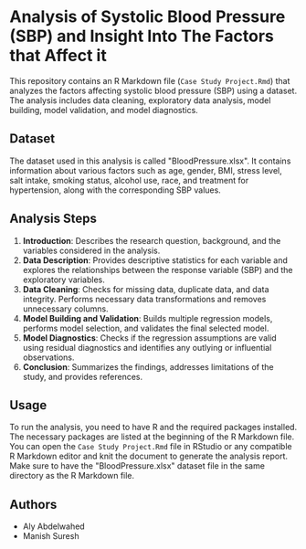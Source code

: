 # Analysis of Systolic Blood Pressure (SBP) and Insight Into The Factors that Affect it

This repository contains an R Markdown file (`Case Study Project.Rmd`) that analyzes the factors affecting systolic blood pressure (SBP) using a dataset. The analysis includes data cleaning, exploratory data analysis, model building, model validation, and model diagnostics.

## Dataset

The dataset used in this analysis is called "BloodPressure.xlsx". It contains information about various factors such as age, gender, BMI, stress level, salt intake, smoking status, alcohol use, race, and treatment for hypertension, along with the corresponding SBP values.

## Analysis Steps

1. **Introduction**: Describes the research question, background, and the variables considered in the analysis.
2. **Data Description**: Provides descriptive statistics for each variable and explores the relationships between the response variable (SBP) and the exploratory variables.
3. **Data Cleaning**: Checks for missing data, duplicate data, and data integrity. Performs necessary data transformations and removes unnecessary columns.
4. **Model Building and Validation**: Builds multiple regression models, performs model selection, and validates the final selected model.
5. **Model Diagnostics**: Checks if the regression assumptions are valid using residual diagnostics and identifies any outlying or influential observations.
6. **Conclusion**: Summarizes the findings, addresses limitations of the study, and provides references.

## Usage

To run the analysis, you need to have R and the required packages installed. The necessary packages are listed at the beginning of the R Markdown file. You can open the `Case Study Project.Rmd` file in RStudio or any compatible R Markdown editor and knit the document to generate the analysis report. Make sure to have the "BloodPressure.xlsx" dataset file in the same directory as the R Markdown file.

## Authors

- Aly Abdelwahed
- Manish Suresh
